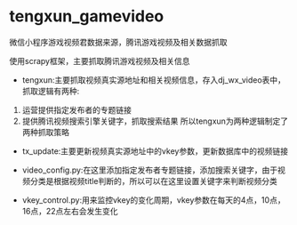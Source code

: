 # tengxun_gamevideo
微信小程序游戏视频君数据来源，腾讯游戏视频及相关数据抓取

使用scrapy框架，主要抓取腾讯游戏视频及相关信息


* tengxun:主要抓取视频真实源地址和相关视频信息，存入dj_wx_video表中，抓取逻辑有两种:
1. 运营提供指定发布者的专题链接
2. 提供腾讯视频搜索引擎关键字，抓取搜索结果
所以tengxun为两种逻辑制定了两种抓取策略
* tx_update:主要更新视频真实源地址中的vkey参数，更新数据库中的视频链接


* video_config.py:在这里添加指定发布者专题链接，添加搜索关键字，由于视频分类是根据视频title判断的，所以可以在这里设置关键字来判断视频分类
* vkey_control.py:用来监控vkey的变化周期，vkey参数在每天的4点，10点，16点，22点左右会发生变化
